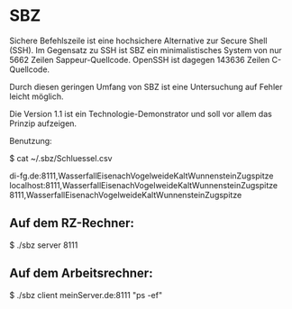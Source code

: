 # SBZ

Sichere Befehlszeile ist eine hochsichere Alternative zur Secure Shell (SSH).
Im Gegensatz zu SSH ist SBZ ein minimalistisches System von nur 5662 Zeilen
Sappeur-Quellcode. OpenSSH ist dagegen 143636 Zeilen C-Quellcode.

Durch diesen geringen Umfang von SBZ ist eine Untersuchung auf Fehler leicht möglich.

Die Version 1.1 ist ein Technologie-Demonstrator und soll vor allem das
Prinzip aufzeigen. 

Benutzung: 

$ cat ~/.sbz/Schluessel.csv

di-fg.de:8111,WasserfallEisenachVogelweideKaltWunnensteinZugspitze
localhost:8111,WasserfallEisenachVogelweideKaltWunnensteinZugspitze
8111,WasserfallEisenachVogelweideKaltWunnensteinZugspitze

## Auf dem RZ-Rechner:
$ ./sbz server 8111


## Auf dem Arbeitsrechner:
$ ./sbz client meinServer.de:8111  "ps -ef"

